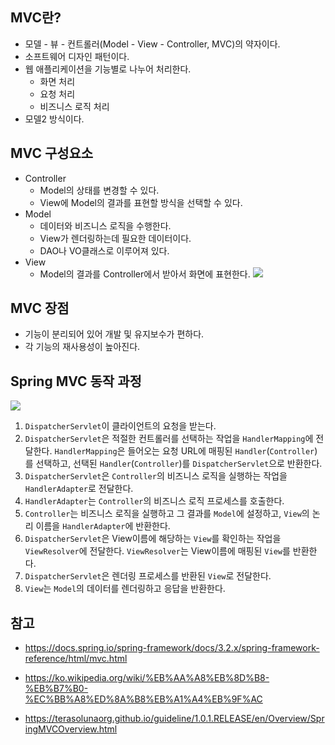 ## MVC란?
- 모델 - 뷰 - 컨트롤러(Model - View - Controller, MVC)의 약자이다.
- 소프트웨어 디자인 패턴이다.
- 웹 애플리케이션을 기능별로 나누어 처리한다.
    - 화면 처리
    - 요청 처리
    - 비즈니스 로직 처리
- 모델2 방식이다.


## MVC 구성요소
- Controller
    - Model의 상태를 변경할 수 있다.
    - View에 Model의 결과를 표현할 방식을 선택할 수 있다.
- Model
    - 데이터와 비즈니스 로직을 수행한다.
    - View가 렌더링하는데 필요한 데이터이다.
    - DAO나 VO클래스로 이루어져 있다.
- View
    - Model의 결과를 Controller에서 받아서 화면에 표현한다.
![](https://docs.spring.io/spring-framework/docs/3.2.x/spring-framework-reference/html/images/mvc.png)


## MVC 장점
- 기능이 분리되어 있어 개발 및 유지보수가 편하다.
- 각 기능의 재사용성이 높아진다.


## Spring MVC 동작 과정
![](https://terasolunaorg.github.io/guideline/1.0.1.RELEASE/en/_images/RequestLifecycle.png)
1. `DispatcherServlet`이 클라이언트의 요청을 받는다.
2. `DispatcherServlet`은 적절한 컨트롤러를 선택하는 작업을 `HandlerMapping`에 전달한다.
   `HandlerMapping`은 들어오는 요청 URL에 매핑된 `Handler`(`Controller`)를 선택하고, 선택된 `Handler`(`Controller`)를 `DispatcherServlet`으로 반환한다.
3. `DispatcherServlet`은 `Controller`의 비즈니스 로직을 실행하는 작업을 `HandlerAdapter`로 전달한다.
4. `HandlerAdapter`는 `Controller`의 비즈니스 로직 프로세스를 호출한다.
5. `Controller`는 비즈니스 로직을 실행하고 그 결과를 `Model`에 설정하고, `View`의 논리 이름을 `HandlerAdapter`에 반환한다.
6. `DispatcherServlet`은 View이름에 해당하는 `View`를 확인하는 작업을 `ViewResolver`에 전달한다.
   `ViewResolver`는 View이름에 매핑된 `View`를 반환한다.
7. `DispatcherServlet`은 렌더링 프로세스를 반환된 `View`로 전달한다.
8. `View`는 `Model`의 데이터를 렌더링하고 응답을 반환한다.


## 참고
- https://docs.spring.io/spring-framework/docs/3.2.x/spring-framework-reference/html/mvc.html

- https://ko.wikipedia.org/wiki/%EB%AA%A8%EB%8D%B8-%EB%B7%B0-%EC%BB%A8%ED%8A%B8%EB%A1%A4%EB%9F%AC

- https://terasolunaorg.github.io/guideline/1.0.1.RELEASE/en/Overview/SpringMVCOverview.html


